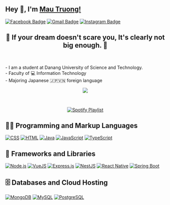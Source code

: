 ## Hey 👋, I'm [Mau Truong!](https://github.com/NgoMauTruongQB/)

[![Facebook Badge](https://img.shields.io/badge/-Facebook-1877F2?style=flat-square&logo=Facebook&logoColor=white)](https://www.facebook.com/truongngo2707/)
[![Gmail Badge](https://img.shields.io/badge/-Gmail-red?style=flat-square&logo=Gmail&logoColor=white)](mailto:nmtruong.dev@gmail.com)
[![Instagram Badge](https://img.shields.io/badge/-Instagram-e4405f?style=flat-square&logo=Instagram&logoColor=white)](https://www.instagram.com/03.nmt/)

<div>
    <h2 align="center">🚀 If your dream doesn't scare you, It's clearly not big enough. 🚀</h2> <br>
    <p>- I am a student at <a link="https://dut.udn.vn/">Danang University of Science and Technology.</a> <br/>- Faculty of 💻 Information Technology <br/>-  Majoring Japanese 🇯🇵🇻🇳  foreign language </p>
</div>
<div align="center">
  <a href="https://github.com/DenverCoder1/readme-typing-svg">
    <img src="https://readme-typing-svg.demolab.com/?lines=I%20am%20a%20student%20at%20DUT%20-%20UDN;%20Always%20learning%20new%20things&font=Fira%20Code&center=true&width=540&height=50&color=F85D7F&vCenter=true&pause=1000&size=22" />
  </a>
</div>

&nbsp;<div align="center">
  [![Spotify Playlist](https://novatorem.vercel.app/api/spotify?background_color=1F222E&border_color=ffffff&uri=spotify%3Aplaylist%2eGCog6IJ6WZZslCUdhjH6)](https://open.spotify.com/playlist/2eGCog6IJ6WZZslCUdhjH6)
</div>


  <h2>👨‍💻 Programming and Markup Languages</h2>

  <p>
      <a href="https://github.com/search?q=user%3ADenverCoder1+language%3Acss"><img alt="CSS" src="https://img.shields.io/badge/CSS-1572B6.svg?logo=css3&logoColor=white"></a>
      <a href="https://github.com/search?q=user%3ADenverCoder1+language%3Ahtml"><img alt="HTML" src="https://img.shields.io/badge/HTML-E34F26.svg?logo=html5&logoColor=white"></a>
      <a href="https://github.com/search?q=user%3ADenverCoder1+language%3Ajava"><img alt="Java" src="https://custom-icon-badges.demolab.com/badge/Java-007396.svg?logo=java&logoColor=white"></a>
      <a href="https://github.com/search?q=user%3ADenverCoder1+language%3Ajavascript"><img alt="JavaScript" src="https://img.shields.io/badge/JavaScript-F7DF1E.svg?logo=javascript&logoColor=black"></a>
      <a href="https://github.com/search?q=user%3ADenverCoder1+language%3AtypeScript"><img alt="TypeScript" src="https://img.shields.io/badge/TypeScript-007ACC.svg?logo=typescript&logoColor=white"></a>
  </p>

  <h2>🧰 Frameworks and Libraries</h2>

  <p>
    <a href="https://github.com/search?q=user%3ADenverCoder1+language%3Ajavascript"><img alt="Node.js" src="https://img.shields.io/badge/Node.js-43853D.svg?logo=node.js&logoColor=white"></a>
      <a href="#"><img alt="VueJS" src="https://img.shields.io/badge/-Vue.js-4FC08D?logo=Vue.js&logoColor=white"></a>
<a href="#"><img alt="Express.js" src="https://img.shields.io/badge/-Express.js-000000?logo=express&logoColor=white"></a>
<a href="#"><img alt="NestJS" src="https://img.shields.io/badge/-NestJS-E0234E?logo=NestJS&logoColor=white"></a>
<a href="#"><img alt="React Native" src="https://img.shields.io/badge/-React_Native-61DAFB?logo=react&logoColor=white"></a>
<a href="#"><img alt="Spring Boot" src="https://img.shields.io/badge/-Spring%20Boot-6DB33F?logo=spring-boot&logoColor=white"></a>

  </p>

  <h2>🗄️ Databases and Cloud Hosting</h2>

  <p>
      <a href="#"><img alt="MongoDB" src ="https://img.shields.io/badge/MongoDB-4ea94b.svg?logo=mongodb&logoColor=white"></a>
      <a href="#"><img alt="MySQL" src="https://img.shields.io/badge/MySQL-00f.svg?logo=mysql&logoColor=white"></a>
      <a href="#"><img alt="PostgreSQL" src ="https://img.shields.io/badge/PostgreSQL-316192.svg?logo=postgresql&logoColor=white"></a>
  </p>

